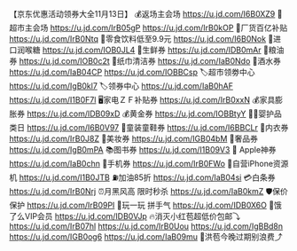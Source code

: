 【京东优惠活动领券大全11月13日】
💰返场主会场
https://u.jd.com/I6B0XZ9
🛒超市主会场
https://u.jd.com/IrB05gP
https://u.jd.com/IrB0kOP
🛒厂货百亿补贴
https://u.jd.com/IrB0Ntq
🥤零食饮料低至9.9元
https://u.jd.com/I6B0Nok
🍃进口润喉糖 
https://u.jd.com/IOB0JL4
🥩生鲜券
https://u.jd.com/IDB0mAr
🍚粮油券
https://u.jd.com/IOB0c2t 
🧻纸巾清洁券
https://u.jd.com/IaB0Ndo
🍺酒水券
https://u.jd.com/IaB04CP
https://u.jd.com/IOBBCsp
🏷超市领劵中心
https://u.jd.com/IgB0kl7
🏷领券中心
https://u.jd.com/IaB0hAF
https://u.jd.com/I1B0F7l
🖥家电ＺＦ补贴券
https://u.jd.com/IrB0xxN
💰家具膨胀券
https://u.jd.com/IDB09xD
💰黄金券
https://u.jd.com/IOBBtyY
👶🏻婴护品类日
https://u.jd.com/I6B0V97
👟童装童鞋券
https://u.jd.com/I6BBCLr
👙内衣券
https://u.jd.com/IrB0J8Z
💄美妆券
https://u.jd.com/IGB04bM
👜奢品券
https://u.jd.com/IgB0mPA
📚图书券
https://u.jd.com/I1B09V3
 Apple神券
https://u.jd.com/IaB0chn
📱手机券
https://u.jd.com/IrB0FWo 
📱自营iPhone资源机
https://u.jd.com/I1B0JTB
⛽加油85折
https://u.jd.com/IaB04si
💳白条券
https://u.jd.com/IrB0Nrj
⏰月黑风高 限时秒杀
https://u.jd.com/IaB0kmZ
🛡保价保护
https://u.jd.com/IrB09PI
🎰玩一玩 拼手气
https://u.jd.com/IDB0X6O
 🛵饿了么VIP会员
https://u.jd.com/IDB0VJp
🔥消灭小红苞超低价包邮⤵
https://u.jd.com/IrB07hl
https://u.jd.com/IrB0Uou
https://u.jd.com/IgBBd8n
https://u.jd.com/IGB0og6
https://u.jd.com/IaB09mu
📅洪苞今晚过期别浪费⤴